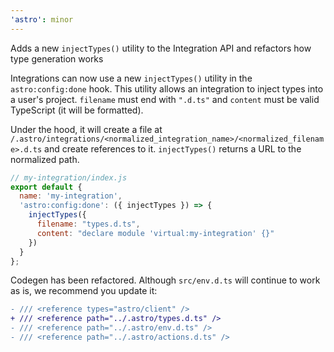 ```yaml
---
'astro': minor
---
```


Adds a new `injectTypes()` utility to the Integration API and refactors how type generation works

Integrations can now use a new `injectTypes()` utility in the `astro:config:done` hook. This utility allows an integration to inject types into a user's project. `filename` must end with `".d.ts"` and `content` must be valid TypeScript (it will be formatted).

Under the hood, it will create a file at `/.astro/integrations/<normalized_integration_name>/<normalized_filename>.d.ts` and create references to it. `injectTypes()` returns a URL to the normalized path.

```js
// my-integration/index.js
export default {
  name: 'my-integration',
  'astro:config:done': ({ injectTypes }) => {
    injectTypes({
      filename: "types.d.ts",
      content: "declare module 'virtual:my-integration' {}"
    })
  }
};
```

Codegen has been refactored. Although `src/env.d.ts` will continue to work as is, we recommend you update it:

```diff
- /// <reference types="astro/client" />
+ /// <reference path="../.astro/types.d.ts" />
- /// <reference path="../.astro/env.d.ts" />
- /// <reference path="../.astro/actions.d.ts" />
```